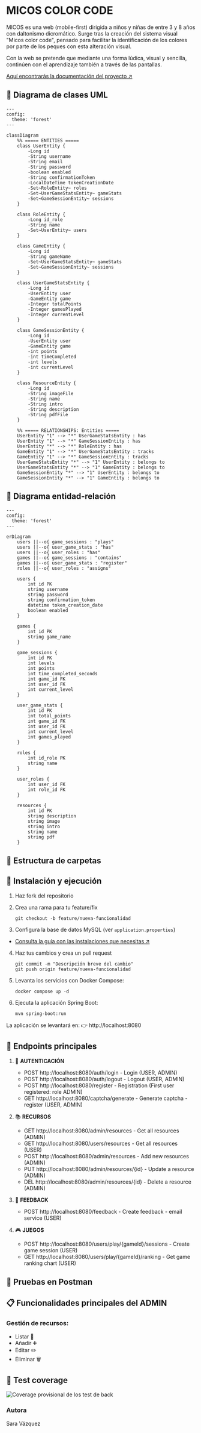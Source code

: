 # MICOS COLOR CODE

MICOS es una web (mobile-first) dirigida a niños y niñas de entre 3 y 8 años con daltonismo dicromático. Surge tras la creación del sistema visual "Micos color code", pensado para facilitar la identificación de los colores por parte de los peques con esta alteración visual. 

Con la web se pretende que mediante una forma lúdica, visual y sencilla, continúen con el aprendizaje también a través de las pantallas. 

[Aquí encontrarás la documentación del proyecto ↗︎](https://www.notion.so/sara-vazquez/MICOS-PROYECTO-FINAL-23fd5565c5b68048a775fc74e9a9f749)


## 📓 Diagrama de clases UML
```mermaid
---
config:
  theme: 'forest'
---

classDiagram
    %% ===== ENTITIES =====
    class UserEntity {
        -Long id
        -String username
        -String email
        -String password
        -boolean enabled
        -String confirmationToken
        -LocalDateTime tokenCreationDate
        -Set~RoleEntity~ roles
        -Set~UserGameStatsEntity~ gameStats
        -Set~GameSessionEntity~ sessions
    }

    class RoleEntity {
        -Long id_role
        -String name
        -Set~UserEntity~ users
    }

    class GameEntity {
        -Long id
        -String gameName
        -Set~UserGameStatsEntity~ gameStats
        -Set~GameSessionEntity~ sessions
    }

    class UserGameStatsEntity {
        -Long id
        -UserEntity user
        -GameEntity game
        -Integer totalPoints
        -Integer gamesPlayed
        -Integer currentLevel
    }

    class GameSessionEntity {
        -Long id
        -UserEntity user
        -GameEntity game
        -int points
        -int timeCompleted
        -int levels
        -int currentLevel
    }

    class ResourceEntity {
        -Long id
        -String imageFile
        -String name
        -String intro
        -String description
        -String pdfFile
    }

    %% ===== RELATIONSHIPS: Entities =====
    UserEntity "1" --> "*" UserGameStatsEntity : has
    UserEntity "1" --> "*" GameSessionEntity : has
    UserEntity "*" --> "*" RoleEntity : has
    GameEntity "1" --> "*" UserGameStatsEntity : tracks
    GameEntity "1" --> "*" GameSessionEntity : tracks
    UserGameStatsEntity "*" --> "1" UserEntity : belongs to
    UserGameStatsEntity "*" --> "1" GameEntity : belongs to
    GameSessionEntity "*" --> "1" UserEntity : belongs to
    GameSessionEntity "*" --> "1" GameEntity : belongs to

```

## 📙 Diagrama entidad-relación
```mermaid
---
config:
  theme: 'forest'
---

erDiagram
    users ||--o{ game_sessions : "plays"
    users ||--o{ user_game_stats : "has"
    users ||--o{ user_roles : "has"
    games ||--o{ game_sessions : "contains"
    games ||--o{ user_game_stats : "register"
    roles ||--o{ user_roles : "assigns"

    users {
        int id PK
        string username
        string password
        string confirmation_token
        datetime token_creation_date
        boolean enabled
    }

    games {
        int id PK
        string game_name
    }

    game_sessions {
        int id PK
        int levels
        int points
        int time_completed_seconds
        int game_id FK
        int user_id FK
        int current_level
    }

    user_game_stats {
        int id PK
        int total_points
        int game_id FK
        int user_id FK
        int current_level
        int games_played
    }

    roles {
        int id_role PK
        string name
    }

    user_roles {
        int user_id FK
        int role_id FK
    }

    resources {
        int id PK
        string description
        string image
        string intro
        string name
        string pdf
    }
```

## 📂 Estructura de carpetas


## 🚀 Instalación y ejecución
1. Haz fork del repositorio

2. Crea una rama para tu feature/fix
	 ```
	 git checkout -b feature/nueva-funcionalidad
	 ```

3. Configura la base de datos MySQL (ver `application.properties`)
   
- [Consulta la guía con las instalaciones que necesitas ↗︎](https://www.notion.so/sara-vazquez/Instalaciones-back-28dd5565c5b6805e823dc9f9ec5170d9)

4. Haz tus cambios y crea un pull request
 	 ```
	 git commit -m "Descripción breve del cambio"
	 git push origin feature/nueva-funcionalidad
	 ```

5. Levanta los servicios con Docker Compose:
	 ```
	 docker compose up -d
	 ```

6. Ejecuta la aplicación Spring Boot:
	 ```
	 mvn spring-boot:run
	 ```

  La aplicación se levantará en:
👉 http://localhost:8080



## 🔗 Endpoints principales

1. 🔐 **AUTENTICACIÓN**

	- POST http://localhost:8080/auth/login - Login (USER, ADMIN)
	- POST http://localhost:8080/auth/logout - Logout (USER, ADMIN)
	- POST http://localhost:8080/register - Registration (First user registered: role ADMIN)
	- GET http://localhost:8080/captcha/generate - Generate captcha - register (USER, ADMIN)

2. 📚 **RECURSOS**

	- GET http://localhost:8080/admin/resources - Get all resources (ADMIN)
	- GET http://localhost:8080/users/resources - Get all resources (USER)
	- POST http://localhost:8080/admin/resources  - Add new resources (ADMIN)
	- PUT http://localhost:8080/admin/resources/{id} - Update a resource (ADMIN)
	- DEL http://localhost:8080/admin/resources/{id} - Delete a resource (ADMIN)

3. 📄 **FEEDBACK**

	- POST http://localhost:8080/feedback - Create feedback - email service (USER)

4. 🎮 **JUEGOS**

	- POST http://localhost:8080/users/play/{gameId}/sessions - Create game session (USER)
	- GET http://localhost:8080/users/play/{gameId}/ranking - Get game ranking chart (USER)



## 📯 Pruebas en Postman

## 📋 Funcionalidades principales del ADMIN
### Gestión de recursos:
  - Listar 📄
  - Añadir ➕
  - Editar ✏️
  - Eliminar 🗑


## 🧪 Test coverage
![Coverage provisional de los test de back](src/assets/back-coverage.png)


### Autora
Sara Vázquez
